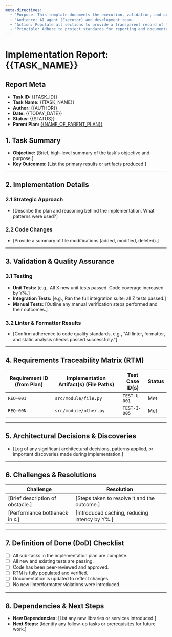 ```yaml
---
meta-directives:
  - 'Purpose: This template documents the execution, validation, and outcomes of a development task.'
  - 'Audience: AI agent (Executor) and development team.'
  - 'Action: Populate all sections to provide a transparent record of the development lifecycle.'
  - 'Principle: Adhere to project standards for reporting and documentation.'
---
```

# Implementation Report: {{TASK_NAME}}

## Report Meta

- **Task ID:** {{TASK_ID}}
- **Task Name:** {{TASK_NAME}}
- **Author:** {{AUTHOR}}
- **Date:** {{TODAY_DATE}}
- **Status:** {{STATUS}}
- **Parent Plan:** [{{NAME_OF_PARENT_PLAN}}](PATH_OF_PARENT_PLAN.md)

## 1. Task Summary

- **Objective:** [Brief, high-level summary of the task's objective and purpose.]
- **Key Outcomes:** [List the primary results or artifacts produced.]

---

## 2. Implementation Details

### 2.1 Strategic Approach

- [Describe the plan and reasoning behind the implementation. What patterns were used?]

### 2.2 Code Changes

- [Provide a summary of file modifications (added, modified, deleted).]
<!--
Example:
**Added:**
- `src/new_module/new_file.py`

**Modified:**
- `src/existing_module/file.py`: Refactored function `X` to improve performance.

**Deleted:**
- `src/old_module/deprecated_file.py`
-->

---

## 3. Validation & Quality Assurance

### 3.1 Testing

- **Unit Tests:** [e.g., All X new unit tests passed. Code coverage increased by Y%.]
- **Integration Tests:** [e.g., Ran the full integration suite; all Z tests passed.]
- **Manual Tests:** [Outline any manual verification steps performed and their outcomes.]

### 3.2 Linter & Formatter Results

- [Confirm adherence to code quality standards, e.g., "All linter, formatter, and static analysis checks passed successfully."]

---

## 4. Requirements Traceability Matrix (RTM)

| Requirement ID (from Plan) | Implementation Artifact(s) (File Paths) | Test Case ID(s) | Status |
| -------------------------- | --------------------------------------- | --------------- | ------ |
| `REQ-001`                  | `src/module/file.py`                    | `TEST-U-001`    | Met    |
| `REQ-00N`                  | `src/module/other.py`                   | `TEST-I-005`    | Met    |

---

## 5. Architectural Decisions & Discoveries

- [Log of any significant architectural decisions, patterns applied, or important discoveries made during implementation.]
<!-- Example: "Chose to implement the Strategy pattern to handle different data sources, which will simplify adding new sources in the future." -->

---

## 6. Challenges & Resolutions

| Challenge | Resolution |
|-----------|------------|
| [Brief description of obstacle.] | [Steps taken to resolve it and the outcome.] |
| [Performance bottleneck in `X`.] | [Introduced caching, reducing latency by Y%.] |

---

## 7. Definition of Done (DoD) Checklist

- [ ] All sub-tasks in the implementation plan are complete.
- [ ] All new and existing tests are passing.
- [ ] Code has been peer-reviewed and approved.
- [ ] RTM is fully populated and verified.
- [ ] Documentation is updated to reflect changes.
- [ ] No new linter/formatter violations were introduced.

---

## 8. Dependencies & Next Steps

- **New Dependencies:** [List any new libraries or services introduced.]
- **Next Steps:** [Identify any follow-up tasks or prerequisites for future work.]
<!-- Example: "This task is a prerequisite for Task-005. No new external libraries were added." -->
